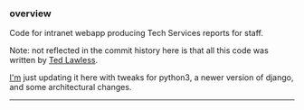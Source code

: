 ### overview

Code for intranet webapp producing Tech Services reports for staff.

Note: not reflected in the commit history here is that all this code was written by [Ted Lawless](https://github.com/lawlesst).

[I'm](https://github.com/birkin) just updating it here with tweaks for python3, a newer version of django, and some architectural changes.

---
